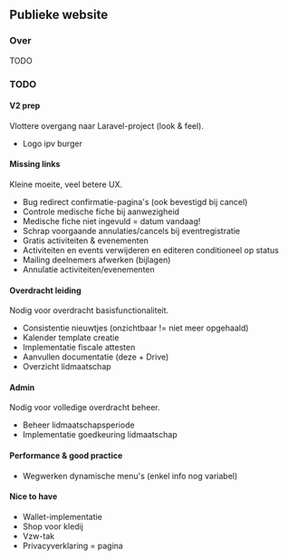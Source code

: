 ## Publieke website
### Over
TODO
### TODO
#### V2 prep
Vlottere overgang naar Laravel-project (look & feel).
- Logo ipv burger

#### Missing links
Kleine moeite, veel betere UX.
- Bug redirect confirmatie-pagina's (ook bevestigd bij cancel)
- Controle medische fiche bij aanwezigheid
- Medische fiche niet ingevuld = datum vandaag!
- Schrap voorgaande annulaties/cancels bij eventregistratie
- Gratis activiteiten & evenementen
- Activiteiten en events verwijderen en editeren conditioneel op status
- Mailing deelnemers afwerken (bijlagen)
- Annulatie activiteiten/evenementen

#### Overdracht leiding
Nodig voor overdracht basisfunctionaliteit.
- Consistentie nieuwtjes (onzichtbaar != niet meer opgehaald)
- Kalender template creatie
- Implementatie fiscale attesten
- Aanvullen documentatie (deze + Drive)
- Overzicht lidmaatschap

#### Admin
Nodig voor volledige overdracht beheer.
- Beheer lidmaatschapsperiode
- Implementatie goedkeuring lidmaatschap

#### Performance & good practice
- Wegwerken dynamische menu's (enkel info nog variabel)

#### Nice to have
- Wallet-implementatie
- Shop voor kledij
- Vzw-tak
- Privacyverklaring = pagina


